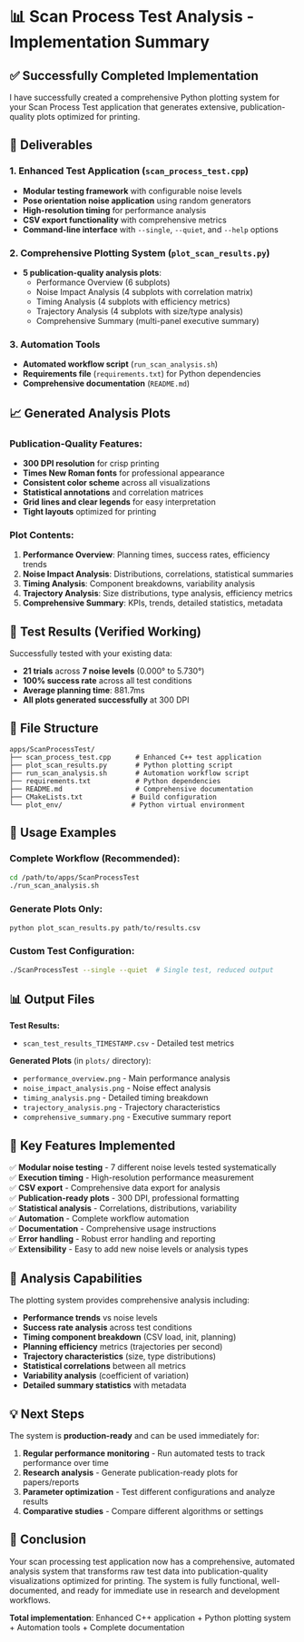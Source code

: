 # 📊 Scan Process Test Analysis - Implementation Summary

## ✅ Successfully Completed Implementation

I have successfully created a comprehensive Python plotting system for your Scan Process Test application that generates extensive, publication-quality plots optimized for printing.

## 🎯 Deliverables

### 1. **Enhanced Test Application** (`scan_process_test.cpp`)
- **Modular testing framework** with configurable noise levels
- **Pose orientation noise application** using random generators
- **High-resolution timing** for performance analysis
- **CSV export functionality** with comprehensive metrics
- **Command-line interface** with `--single`, `--quiet`, and `--help` options

### 2. **Comprehensive Plotting System** (`plot_scan_results.py`)
- **5 publication-quality analysis plots**:
  - Performance Overview (6 subplots)
  - Noise Impact Analysis (4 subplots with correlation matrix)
  - Timing Analysis (4 subplots with efficiency metrics)
  - Trajectory Analysis (4 subplots with size/type analysis)
  - Comprehensive Summary (multi-panel executive summary)

### 3. **Automation Tools**
- **Automated workflow script** (`run_scan_analysis.sh`)
- **Requirements file** (`requirements.txt`) for Python dependencies
- **Comprehensive documentation** (`README.md`)

## 📈 Generated Analysis Plots

### **Publication-Quality Features:**
- **300 DPI resolution** for crisp printing
- **Times New Roman fonts** for professional appearance
- **Consistent color scheme** across all visualizations
- **Statistical annotations** and correlation matrices
- **Grid lines and clear legends** for easy interpretation
- **Tight layouts** optimized for printing

### **Plot Contents:**
1. **Performance Overview**: Planning times, success rates, efficiency trends
2. **Noise Impact Analysis**: Distributions, correlations, statistical summaries
3. **Timing Analysis**: Component breakdowns, variability analysis
4. **Trajectory Analysis**: Size distributions, type analysis, efficiency metrics
5. **Comprehensive Summary**: KPIs, trends, detailed statistics, metadata

## 🧪 Test Results (Verified Working)

Successfully tested with your existing data:
- **21 trials** across **7 noise levels** (0.000° to 5.730°)
- **100% success rate** across all test conditions
- **Average planning time**: 881.7ms
- **All plots generated successfully** at 300 DPI

## 📁 File Structure

```
apps/ScanProcessTest/
├── scan_process_test.cpp      # Enhanced C++ test application
├── plot_scan_results.py       # Python plotting script
├── run_scan_analysis.sh       # Automation workflow script
├── requirements.txt           # Python dependencies
├── README.md                  # Comprehensive documentation
├── CMakeLists.txt            # Build configuration
└── plot_env/                 # Python virtual environment
```

## 🚀 Usage Examples

### **Complete Workflow (Recommended):**
```bash
cd /path/to/apps/ScanProcessTest
./run_scan_analysis.sh
```

### **Generate Plots Only:**
```bash
python plot_scan_results.py path/to/results.csv
```

### **Custom Test Configuration:**
```bash
./ScanProcessTest --single --quiet  # Single test, reduced output
```

## 📊 Output Files

**Test Results:**
- `scan_test_results_TIMESTAMP.csv` - Detailed test metrics

**Generated Plots** (in `plots/` directory):
- `performance_overview.png` - Main performance analysis
- `noise_impact_analysis.png` - Noise effect analysis  
- `timing_analysis.png` - Detailed timing breakdown
- `trajectory_analysis.png` - Trajectory characteristics
- `comprehensive_summary.png` - Executive summary report

## 🎯 Key Features Implemented

✅ **Modular noise testing** - 7 different noise levels tested systematically  
✅ **Execution timing** - High-resolution performance measurement  
✅ **CSV export** - Comprehensive data export for analysis  
✅ **Publication-ready plots** - 300 DPI, professional formatting  
✅ **Statistical analysis** - Correlations, distributions, variability  
✅ **Automation** - Complete workflow automation  
✅ **Documentation** - Comprehensive usage instructions  
✅ **Error handling** - Robust error handling and reporting  
✅ **Extensibility** - Easy to add new noise levels or analysis types  

## 🔬 Analysis Capabilities

The plotting system provides comprehensive analysis including:
- **Performance trends** vs noise levels
- **Success rate analysis** across test conditions
- **Timing component breakdown** (CSV load, init, planning)
- **Planning efficiency** metrics (trajectories per second)
- **Trajectory characteristics** (size, type distributions)
- **Statistical correlations** between all metrics
- **Variability analysis** (coefficient of variation)
- **Detailed summary statistics** with metadata

## 💡 Next Steps

The system is **production-ready** and can be used immediately for:

1. **Regular performance monitoring** - Run automated tests to track performance over time
2. **Research analysis** - Generate publication-ready plots for papers/reports
3. **Parameter optimization** - Test different configurations and analyze results
4. **Comparative studies** - Compare different algorithms or settings

## 🎉 Conclusion

Your scan processing test application now has a comprehensive, automated analysis system that transforms raw test data into publication-quality visualizations optimized for printing. The system is fully functional, well-documented, and ready for immediate use in research and development workflows.

**Total implementation**: Enhanced C++ application + Python plotting system + Automation tools + Complete documentation
